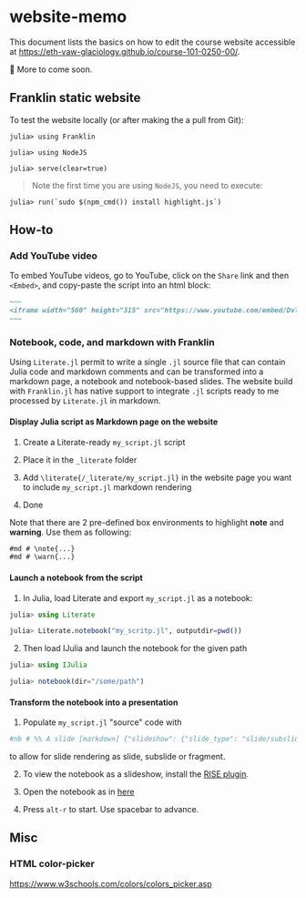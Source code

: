 # website-memo
This document lists the basics on how to edit the course website accessible at https://eth-vaw-glaciology.github.io/course-101-0250-00/.

🚧 More to come soon.

## Franklin static website

To test the website locally (or after making the a pull from Git):
```julia-repl
julia> using Franklin

julia> using NodeJS

julia> serve(clear=true)
```
> Note the first time you are using `NodeJS`, you need to execute:
```julia-repl
julia> run(`sudo $(npm_cmd()) install highlight.js`)
```

## How-to

### Add YouTube video
To embed YouTube videos, go to YouTube, click on the `Share` link and then `<Embed>`, and copy-paste the script into an html block:
```md
~~~
<iframe width="560" height="315" src="https://www.youtube.com/embed/DvlM0w6lYEY" title="YouTube video player" frameborder="0" allow="accelerometer; autoplay; clipboard-write; encrypted-media; gyroscope; picture-in-picture" allowfullscreen></iframe>
~~~
```

### Notebook, code, and markdown with Franklin

Using `Literate.jl` permit to write a single `.jl` source file that can contain Julia code and markdown comments and can be transformed into a markdown page, a notebook and notebook-based slides. The website build with `Franklin.jl` has native support to integrate `.jl` scripts ready to me processed by `Literate.jl` in markdown.

#### Display Julia script as Markdown page on the website

1. Create a Literate-ready `my_script.jl` script

2. Place it in the `_literate` folder

3. Add `\literate{/_literate/my_script.jl}` in the website page you want to include `my_script.jl` markdown rendering

4. Done

Note that there are 2 pre-defined box environments to highlight **note** and **warning**. Use them as following:
```md
#md # \note{...}
#md # \warn{...}
```

#### Launch a notebook from the script

1. In Julia, load Literate and export `my_script.jl` as a notebook:
```julia
julia> using Literate

julia> Literate.notebook("my_scritp.jl", outputdir=pwd())

```

2. Then load IJulia and launch the notebook for the given path
```julia
julia> using IJulia

julia> notebook(dir="/some/path")
```

#### Transform the notebook into a presentation

1. Populate `my_script.jl` "source" code with
```julia
#nb # %% A slide [markdown] {"slideshow": {"slide_type": "slide/subslide/fragment"}}
```
to allow for slide rendering as slide, subslide or fragment.

2. To view the notebook as a slideshow, install the [RISE plugin](https://rise.readthedocs.io/en/stable/installation.html).

3. Open the notebook as in [here](#launch-a-notebook-from-the-script)

4. Press `alt-r` to start. Use spacebar to advance.


## Misc

### HTML color-picker

https://www.w3schools.com/colors/colors_picker.asp
